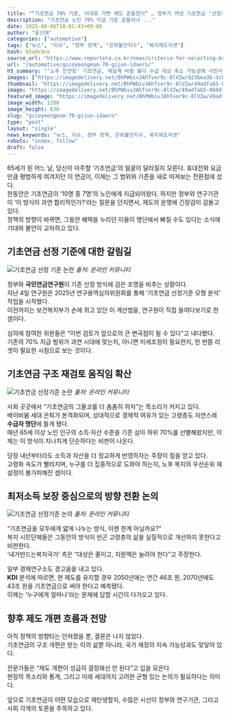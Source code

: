 ```yaml
---
title: "“기초연금 70% 기준, 이대로 가면 제도 흔들린다” … 정부가 꺼낸 기초연금 ‘선정기준 재검토’에 어르신들 ‘발칵’"
description: "기초연금 노인 70% 지급 기준 흔들리나 ..."
date: 2025-08-06T10:01:43+09:00
author: "윤신애"
categories: ["automotive"]
tags: ["뉴스", "이슈", "정부 정책", "은퇴불안지수", "복지제도리셋"]
hash: b5adc9ce
source_url: "https://www.reportera.co.kr/news/criteria-for-selecting-basic-pension/"
url: "/automotive/gicoyeongeum-70-gijun-idaero/"
h5_summary: "‘노후 안전망’ 기초연금, 재설계 바람 불다 수급 대상 축소 가능성에 시민사회 우려 커져"
images: ["https://imagedelivery.net/BhPWbivJAhTvor9c-8lV2w/923bea3b-3cb0-4b8d-3e14-4d5b8ae48000/public", "https://imagedelivery.net/BhPWbivJAhTvor9c-8lV2w/d74f1895-71fe-4a13-1c40-89ee0b42e900/public", "https://imagedelivery.net/BhPWbivJAhTvor9c-8lV2w/49adfab5-0b9d-4a41-f0cd-50cf3a521c00/public", "https://imagedelivery.net/BhPWbivJAhTvor9c-8lV2w/225bb665-ec0e-434e-c874-c23765273700/public"]
thumbnail: "https://imagedelivery.net/BhPWbivJAhTvor9c-8lV2w/49adfab5-0b9d-4a41-f0cd-50cf3a521c00/public"
image: "https://imagedelivery.net/BhPWbivJAhTvor9c-8lV2w/49adfab5-0b9d-4a41-f0cd-50cf3a521c00/public"
featured_image: "https://imagedelivery.net/BhPWbivJAhTvor9c-8lV2w/49adfab5-0b9d-4a41-f0cd-50cf3a521c00/public"
image_width: 1200
image_height: 630
slug: "gicoyeongeum-70-gijun-idaero"
type: "post"
layout: "single"
news_keywords: "뉴스, 이슈, 정부 정책, 은퇴불안지수, 복지제도리셋"
robots: "index, follow"
draft: false
---
```


65세가 된 어느 날, 당신이 마주할 ‘기초연금’의 얼굴이 달라질지 모른다. 휴대전화 요금만큼 평범하게 여겨지던 이 연금이, 이제는 그 범위와 기준을 새로 따져보는 전환점에 섰다.  
한동안은 기초연금이 ‘10명 중 7명’의 노인에게 지급되어왔다. 하지만 정부와 연구기관이 ‘이 방식이 과연 합리적인가?’라는 질문을 던지면서, 제도의 운명에 긴장감이 감돌고 있다.  
정책의 방향이 바뀌면, 그동안 혜택을 누리던 이들이 명단에서 빠질 수도 있다는 소식에 기대와 불안이 교차하고 있다.

## 기초연금 선정 기준에 대한 갈림길

![기초연금 선정 기준 논란](https://imagedelivery.net/BhPWbivJAhTvor9c-8lV2w/d74f1895-71fe-4a13-1c40-89ee0b42e900/public)
*출처: 온라인 커뮤니티*


정부와 **국민연금연구원**이 기존 산정 방식에 검은 조명을 비추는 상황이다.  
지난 4일 연구원은 2025년 연구용역심의위원회를 통해 ‘기초연금 선정기준 모형 분석’ 작업을 시작했다.  
이전까지는 보건복지부가 손에 쥐고 있던 이 계산법을, 연구원이 직접 들여다보기로 한 셈이다.

심의에 참여한 위원들은 “이번 검토가 앞으로의 큰 변곡점이 될 수 있다”고 내다봤다.  
기존의 70% 지급 범위가 과연 시대에 맞는지, 아니면 미세조정이 필요한지, 한 번쯤 리셋이 필요한 시점으로 보는 것이다.

## 기초연금 구조 재검토 움직임 확산

![기초연금 선정기준 논란](https://imagedelivery.net/BhPWbivJAhTvor9c-8lV2w/225bb665-ec0e-434e-c874-c23765273700/public)
*출처: 온라인 커뮤니티*


사회 곳곳에서 “기초연금의 그물코를 더 촘촘히 하자”는 목소리가 커지고 있다.  
베이비붐 세대 은퇴가 본격화되며, 상대적으로 경제적 여유가 있는 고령층도 자연스레 **수급자 명단**에 들게 됐다.  
매년 65세 이상 노인 인구의 소득·자산 수준을 기준 삼아 하위 70%를 선별해왔지만, 이제는 이 방식이 지나치게 단순하다는 비판이 나온다.

당장 내년부터라도 소득과 자산을 더 정교하게 반영하자는 주장이 힘을 얻고 있다.  
고령화 속도가 빨라지며, 누구를 더 집중적으로 도와야 하는지, 노후 복지의 우선순위 재설정이 불가피해진 셈이다.

## 최저소득 보장 중심으로의 방향 전환 논의

![기초연금 선정기준 논의](https://imagedelivery.net/BhPWbivJAhTvor9c-8lV2w/923bea3b-3cb0-4b8d-3e14-4d5b8ae48000/public)
*출처: 온라인 커뮤니티*


“기초연금을 모두에게 얇게 나누는 방식, 이젠 한계 아닐까요?”  
복지 시민단체들은 그동안의 방식이 빈곤 고령층의 삶을 실질적으로 개선하지 못한다고 비판한다.  
‘내가만드는복지국가’ 측은 “대상은 줄이고, 지원액은 늘려야 한다”고 주장한다.

일부 경제연구소도 경고음을 내고 있다.  
**KDI** 분석에 따르면, 현 제도를 유지할 경우 2050년에는 연간 46조 원, 2070년에도 43조 원을 기초연금으로 써야 한다고 예측됐다.  
이제는 ‘누구에게 얼마나’라는 문제에 답할 시간이 다가오고 있다.

## 향후 제도 개편 흐름과 전망

아직 정책의 방향타는 던져졌을 뿐, 결론은 나지 않았다.  
기초연금의 구조 개편은 받는 이의 삶뿐 아니라, 국가 재정의 지속 가능성과도 맞닿아 있다.

전문가들은 “제도 개편이 성급히 결정돼선 안 된다”고 입을 모은다.  
현장의 목소리와 통계, 그리고 미래 세대까지 고려한 균형 있는 논의가 필요하다는 의미다.

앞으로 기초연금이 어떤 모습으로 재탄생할지, 수많은 시선이 정부와 연구기관, 그리고 사회 각계의 토론을 주목하고 있다.
